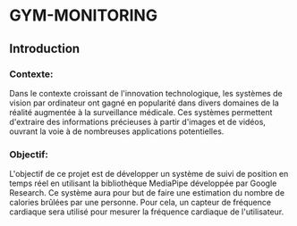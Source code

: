 # GYM-MONITORING
## Introduction
### Contexte:
Dans le contexte croissant de l'innovation technologique, les systèmes de vision par ordinateur ont gagné en popularité dans divers domaines de la réalité augmentée à la surveillance médicale. Ces systèmes permettent d'extraire des informations précieuses à partir d'images et de vidéos, ouvrant la voie à de nombreuses applications potentielles.

### Objectif:
L'objectif de ce projet est de développer un système de suivi de position en temps réel en utilisant la bibliothèque MediaPipe développée par Google Research. Ce système aura pour but de faire une estimation du nombre de calories brûlées par une personne. Pour cela, un capteur de fréquence cardiaque sera utilisé pour mesurer la fréquence cardiaque de l'utilisateur.

